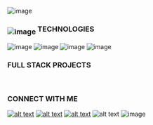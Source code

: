 ![image](https://user-images.githubusercontent.com/84743905/174509202-a070c147-bb41-4174-aa01-510c6c7f4903.png)


<h3><img src="https://user-images.githubusercontent.com/84743905/174509202-a070c147-bb41-4174-aa01-510c6c7f4903.png" alt="image" align="middle"> TECHNOLOGIES</h3>

![image](https://user-images.githubusercontent.com/84743905/174512894-dd0c3ad2-f795-4c64-b8d0-edaecd00af07.png)
![image](https://user-images.githubusercontent.com/84743905/174512924-282de661-eca1-4945-8f38-37e0bcf6477c.png)
![image](https://user-images.githubusercontent.com/84743905/174512948-4a0a8ab3-ca87-43c3-8bcb-03104c0259a0.png)
![image](https://user-images.githubusercontent.com/84743905/174512999-aaa67643-9ed6-4cad-b8c0-0b5d15a7b8a6.png)



<h3>FULL STACK PROJECTS</h3>
<br>
<img src="https://camo.githubusercontent.com/0132c975e4782fd2d45a280683ef696f5a81e09a2475eefadbdcbb456fed2c63/68747470733a2f2f696d672e736869656c64732e696f2f62616467652f2d2546302539462541372541432532304d79253230576562736974652d303030" alt="" data-canonical-src="https://img.shields.io/badge/-%F0%9F%A7%AC%20My%20Website-000" style="max-width: 100%;">

<h3>CONNECT WITH ME</h3>

<!-- Please don't remove this: Grab your social icons from https://github.com/carlsednaoui/gitsocial -->

<!-- display the social media buttons in your README -->

[![alt text][6.1]][6]
[![alt text][1.1]][1]
[![alt text][2.1]][2]
![alt text][3.1]
![image](https://user-images.githubusercontent.com/84743905/174513198-4ec81118-8456-4336-85dd-3ea7f56a0a70.png)


[6.1]: http://i.imgur.com/0o48UoR.png (github icon with padding)
[1.1]: http://i.imgur.com/tXSoThF.png (twitter icon with padding)
[2.1]: http://i.imgur.com/P3YfQoD.png (facebook icon with padding)
[3.1]: https://i.imgur.com/SWgh5D6.png

[6]: http://www.github.com/shabiasaeed
[1]: http://www.twitter.com/ShabiaSaeed
[2]: http://www.facebook.com/shabia.saeed





<!-- ![Instagram](https://img.shields.io/badge/Instagram-12100E.svg?style=for-the-badge&logo=Instagram&logoColor=white) -->
